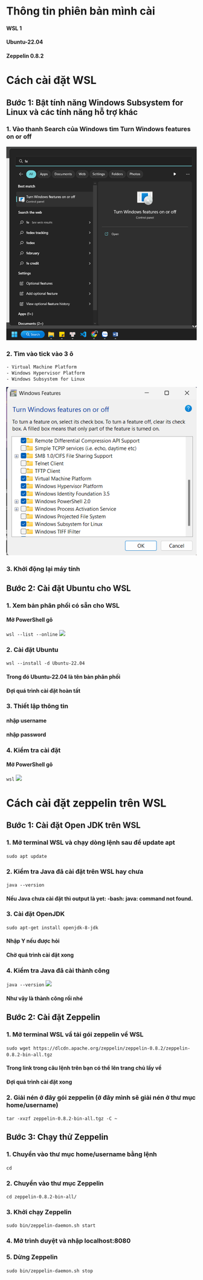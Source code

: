# Thông tin phiên bản mình cài
#### WSL 1
#### Ubuntu-22.04
#### Zeppelin 0.8.2

# Cách cài đặt WSL
## Bước 1: Bật tính năng Windows Subsystem for Linux và các tính năng hỗ trợ khác
### 1. Vào thanh Search của Windows tìm Turn Windows features on or off
<img src="./img/1.png">

### 2.  Tìm vào tick vào 3 ô
    - Virtual Machine Platform
    - Windows Hypervisor Platform
    - Windows Subsystem for Linux
<img src="./img/2.png">

### 3. Khởi động lại máy tính
## Bước 2: Cài đặt Ubuntu cho WSL
### 1. Xem bản phân phối có sẵn cho WSL
#### Mở PowerShell gõ
```wsl --list --online```
<img src="3.png">

### 2. Cài đặt Ubuntu
```wsl --install -d Ubuntu-22.04```
#### Trong đó Ubuntu-22.04 là tên bản phân phối
#### Đợi quá trình cài đặt hoàn tất
### 3. Thiết lập thông tin
#### nhập username
#### nhập password
### 4. Kiểm tra cài đặt
#### Mở PowerShell gõ
```wsl```
<img src="4.png">

# Cách cài đặt zeppelin trên WSL
## Bước 1: Cài đặt Open JDK trên WSL
### 1. Mở terminal WSL và chạy dòng lệnh sau để update apt
```sudo apt update```
### 2. Kiểm tra Java đã cài đặt trên WSL hay chưa
```java --version```
#### Nếu Java chưa cài đặt thì output là yet: -bash: java: command not found.
### 3. Cài đặt OpenJDK
```sudo apt-get install openjdk-8-jdk```
#### Nhập Y nếu được hỏi
#### Chờ quá trình cài đặt xong
### 4. Kiểm tra Java đã cài thành công
```java --version```
<img src="5.png">

#### Như vậy là thành công rồi nhé
## Bước 2: Cài đặt Zeppelin
### 1. Mở terminal WSL vầ tải gói zeppelin về WSL
```sudo wget https://dlcdn.apache.org/zeppelin/zeppelin-0.8.2/zeppelin-0.8.2-bin-all.tgz```
#### Trong link trong câu lệnh trên bạn có thể lên trang chủ lấy về
#### Đợi quá trình cài đặt xong
### 2. Giải nén ở đây gói zeppelin (ở đây mình sẽ giải nén ở thư mục home/username)
```tar -xvzf zeppelin-0.8.2-bin-all.tgz -C ~```
## Bước 3: Chạy thử Zeppelin 
### 1. Chuyển vào thư mục home/username bằng lệnh
```cd```
### 2. Chuyển vào thư mục Zeppelin 
```cd zeppelin-0.8.2-bin-all/```
### 3. Khởi chạy Zeppelin
```sudo bin/zeppelin-daemon.sh start```
### 4. Mở trình duyệt và nhập localhost:8080
### 5. Dừng Zeppelin
```sudo bin/zeppelin-daemon.sh stop```
